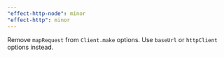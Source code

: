 ```yaml
---
"effect-http-node": minor
"effect-http": minor
---
```


Remove `mapRequest` from `Client.make` options. Use `baseUrl` or `httpClient` options instead.
